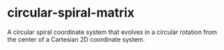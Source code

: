 # circular-spiral-matrix
A circular spiral coordinate system that evolves in a circular rotation from the center of a Cartesian 2D coordinate system.
